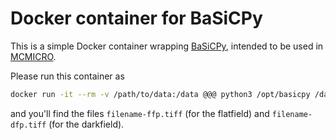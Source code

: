 # Docker container for BaSiCPy

This is a simple Docker container wrapping [BaSiCPy](https://github.com/peng-lab/BaSiCPy), intended to be used in [MCMICRO](https://mcmicro.org/).

Please run this container as 
```bash
docker run -it --rm -v /path/to/data:/data @@@ python3 /opt/basicpy /data/filename.ome.tiff /data
```
and you'll find the files `filename-ffp.tiff` (for the flatfield) and `filename-dfp.tiff` (for the darkfield).